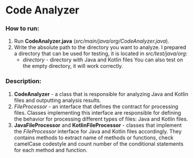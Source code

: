 # Code Analyzer
### How to run:
1) Run **CodeAnalyzer.java** (*src/main/java/org/CodeAnalyzer.java*).
2) Write the absolute path to the directory you want to analyze.
   I prepared a directory that can be used for testing, it is located in *src/test/java/org*:
   - *directory* - directory with Java and Kotlin files 
   You can also test on the empty directory, it will work correctly.
### Description:
1) **CodeAnalyzer** - a class that is responsible for analyzing Java and Kotlin files and outputting analysis results.
2) *FileProcessor* - an interface that defines the contract for processing files. Classes implementing this interface are responsible for defining the behavior for processing different types of files: Java and Kotlin files.
3) **JavaFileProcessor** and **KotlinFileProcessor** - classes that implement the *FileProcessor* interface for Java and Kotlin files accordingly. They contains methods to extract name of methods or functions, check camelCase codestyle and count number of the conditional statements for each method and function.
